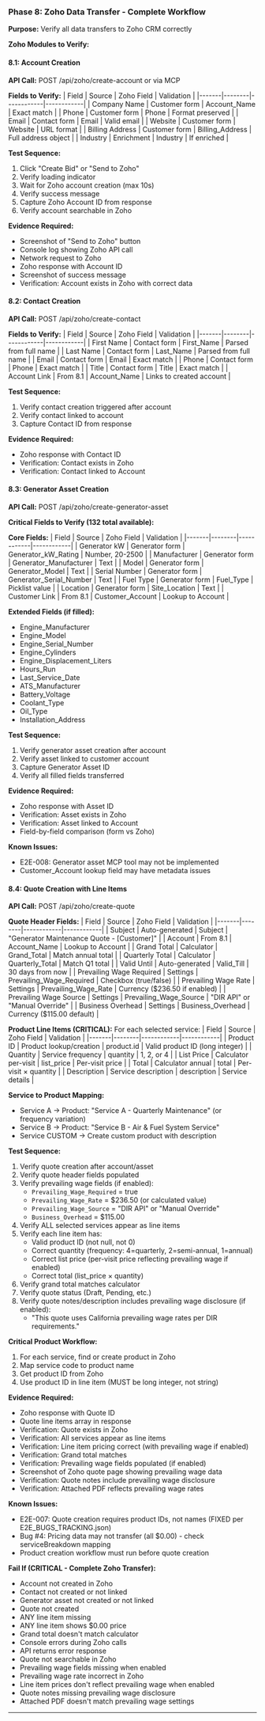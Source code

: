 ### Phase 8: Zoho Data Transfer - Complete Workflow
**Purpose:** Verify all data transfers to Zoho CRM correctly

**Zoho Modules to Verify:**

#### 8.1: Account Creation
**API Call:** POST /api/zoho/create-account or via MCP

**Fields to Verify:**
| Field | Source | Zoho Field | Validation |
|-------|--------|------------|------------|
| Company Name | Customer form | Account_Name | Exact match |
| Phone | Customer form | Phone | Format preserved |
| Email | Contact form | Email | Valid email |
| Website | Customer form | Website | URL format |
| Billing Address | Customer form | Billing_Address | Full address object |
| Industry | Enrichment | Industry | If enriched |

**Test Sequence:**
1. Click "Create Bid" or "Send to Zoho"
2. Verify loading indicator
3. Wait for Zoho account creation (max 10s)
4. Verify success message
5. Capture Zoho Account ID from response
6. Verify account searchable in Zoho

**Evidence Required:**
- Screenshot of "Send to Zoho" button
- Console log showing Zoho API call
- Network request to Zoho
- Zoho response with Account ID
- Screenshot of success message
- Verification: Account exists in Zoho with correct data

#### 8.2: Contact Creation
**API Call:** POST /api/zoho/create-contact

**Fields to Verify:**
| Field | Source | Zoho Field | Validation |
|-------|--------|------------|------------|
| First Name | Contact form | First_Name | Parsed from full name |
| Last Name | Contact form | Last_Name | Parsed from full name |
| Email | Contact form | Email | Exact match |
| Phone | Contact form | Phone | Exact match |
| Title | Contact form | Title | Exact match |
| Account Link | From 8.1 | Account_Name | Links to created account |

**Test Sequence:**
1. Verify contact creation triggered after account
2. Verify contact linked to account
3. Capture Contact ID from response

**Evidence Required:**
- Zoho response with Contact ID
- Verification: Contact exists in Zoho
- Verification: Contact linked to Account

#### 8.3: Generator Asset Creation
**API Call:** POST /api/zoho/create-generator-asset

**Critical Fields to Verify (132 total available):**

**Core Fields:**
| Field | Source | Zoho Field | Validation |
|-------|--------|------------|------------|
| Generator kW | Generator form | Generator_kW_Rating | Number, 20-2500 |
| Manufacturer | Generator form | Generator_Manufacturer | Text |
| Model | Generator form | Generator_Model | Text |
| Serial Number | Generator form | Generator_Serial_Number | Text |
| Fuel Type | Generator form | Fuel_Type | Picklist value |
| Location | Generator form | Site_Location | Text |
| Customer Link | From 8.1 | Customer_Account | Lookup to Account |

**Extended Fields (if filled):**
- Engine_Manufacturer
- Engine_Model
- Engine_Serial_Number
- Engine_Cylinders
- Engine_Displacement_Liters
- Hours_Run
- Last_Service_Date
- ATS_Manufacturer
- Battery_Voltage
- Coolant_Type
- Oil_Type
- Installation_Address

**Test Sequence:**
1. Verify generator asset creation after account
2. Verify asset linked to customer account
3. Capture Generator Asset ID
4. Verify all filled fields transferred

**Evidence Required:**
- Zoho response with Asset ID
- Verification: Asset exists in Zoho
- Verification: Asset linked to Account
- Field-by-field comparison (form vs Zoho)

**Known Issues:**
- E2E-008: Generator asset MCP tool may not be implemented
- Customer_Account lookup field may have metadata issues

#### 8.4: Quote Creation with Line Items
**API Call:** POST /api/zoho/create-quote

**Quote Header Fields:**
| Field | Source | Zoho Field | Validation |
|-------|--------|------------|------------|
| Subject | Auto-generated | Subject | "Generator Maintenance Quote - [Customer]" |
| Account | From 8.1 | Account_Name | Lookup to Account |
| Grand Total | Calculator | Grand_Total | Match annual total |
| Quarterly Total | Calculator | Quarterly_Total | Match Q1 total |
| Valid Until | Auto-generated | Valid_Till | 30 days from now |
| Prevailing Wage Required | Settings | Prevailing_Wage_Required | Checkbox (true/false) |
| Prevailing Wage Rate | Settings | Prevailing_Wage_Rate | Currency ($236.50 if enabled) |
| Prevailing Wage Source | Settings | Prevailing_Wage_Source | "DIR API" or "Manual Override" |
| Business Overhead | Settings | Business_Overhead | Currency ($115.00 default) |

**Product Line Items (CRITICAL):**
For each selected service:
| Field | Source | Zoho Field | Validation |
|-------|--------|------------|------------|
| Product ID | Product lookup/creation | product.id | Valid product ID (long integer) |
| Quantity | Service frequency | quantity | 1, 2, or 4 |
| List Price | Calculator per-visit | list_price | Per-visit price |
| Total | Calculator annual | total | Per-visit × quantity |
| Description | Service description | description | Service details |

**Service to Product Mapping:**
- Service A → Product: "Service A - Quarterly Maintenance" (or frequency variation)
- Service B → Product: "Service B - Air & Fuel System Service"
- Service CUSTOM → Create custom product with description

**Test Sequence:**
1. Verify quote creation after account/asset
2. Verify quote header fields populated
3. Verify prevailing wage fields (if enabled):
   - `Prevailing_Wage_Required` = true
   - `Prevailing_Wage_Rate` = $236.50 (or calculated value)
   - `Prevailing_Wage_Source` = "DIR API" or "Manual Override"
   - `Business_Overhead` = $115.00
4. Verify ALL selected services appear as line items
5. Verify each line item has:
   - Valid product ID (not null, not 0)
   - Correct quantity (frequency: 4=quarterly, 2=semi-annual, 1=annual)
   - Correct list price (per-visit price reflecting prevailing wage if enabled)
   - Correct total (list_price × quantity)
6. Verify grand total matches calculator
7. Verify quote status (Draft, Pending, etc.)
8. Verify quote notes/description includes prevailing wage disclosure (if enabled):
   - "This quote uses California prevailing wage rates per DIR requirements."

**Critical Product Workflow:**
1. For each service, find or create product in Zoho
2. Map service code to product name
3. Get product ID from Zoho
4. Use product ID in line item (MUST be long integer, not string)

**Evidence Required:**
- Zoho response with Quote ID
- Quote line items array in response
- Verification: Quote exists in Zoho
- Verification: All services appear as line items
- Verification: Line item pricing correct (with prevailing wage if enabled)
- Verification: Grand total matches
- Verification: Prevailing wage fields populated (if enabled)
- Screenshot of Zoho quote page showing prevailing wage data
- Verification: Quote notes include prevailing wage disclosure
- Verification: Attached PDF reflects prevailing wage rates

**Known Issues:**
- E2E-007: Quote creation requires product IDs, not names (FIXED per E2E_BUGS_TRACKING.json)
- Bug #4: Pricing data may not transfer (all $0.00) - check serviceBreakdown mapping
- Product creation workflow must run before quote creation

**Fail If (CRITICAL - Complete Zoho Transfer):**
- Account not created in Zoho
- Contact not created or not linked
- Generator asset not created or not linked
- Quote not created
- ANY line item missing
- ANY line item shows $0.00 price
- Grand total doesn't match calculator
- Console errors during Zoho calls
- API returns error response
- Quote not searchable in Zoho
- Prevailing wage fields missing when enabled
- Prevailing wage rate incorrect in Zoho
- Line item prices don't reflect prevailing wage when enabled
- Quote notes missing prevailing wage disclosure
- Attached PDF doesn't match prevailing wage settings

---
